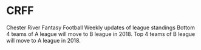# CRFF
Chester River Fantasy Football
Weekly updates of league standings
Bottom 4 teams of A league will move to B league in 2018.
Top 4 teams of B league will move to A league in 2018.
